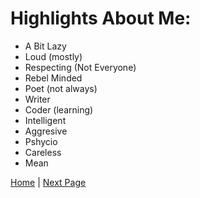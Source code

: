 # Highlights About Me:

- A Bit Lazy
- Loud (mostly)
- Respecting (Not Everyone)
- Rebel Minded
- Poet (not always)
- Writer
- Coder (learning)
- Intelligent
- Aggresive 
- Pshycio
- Careless
- Mean

[Home](https://roadside-havoc.github.io) | [Next Page](/nicks)
